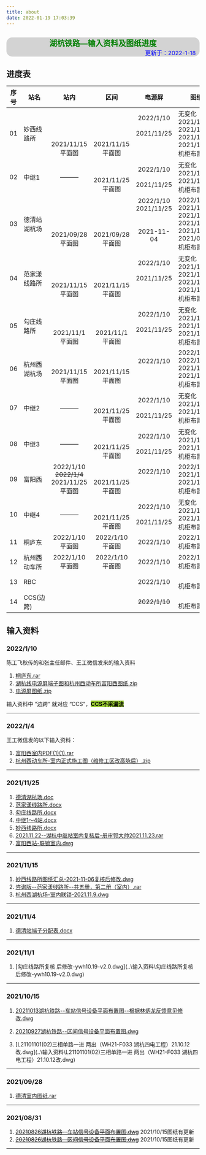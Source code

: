 ```yaml
---
title: about
date: 2022-01-19 17:03:39
---
```


<h1 style="text-align:center;font-size:20px;font-weight:bold;color:green;background:lightgray;border-width:2px;border-radius:15px;">
    湖杭铁路—输入资料及图纸进度
    <div style="color:blue;text-align:right;font-size:15px;font-weight:normal;margin-right:10px">
        更新于：2022-1-18
    </div>
</h1>


## 进度表

| 序号 | 站名         | 站内 | 区间 | 电源屏 | 图纸 |
| :-: | ------------ | :--: | :--: | :----: | ---- |
| 01   | 妙西线路所 | <br/><br/><br/><br/>2021/11/15<br/>平面图 | <br/><br/><br/><br/>2021/11/15<br/>平面图 | 2022/1/10<br/><br/>2021/11/25<br/><br/><br/> |  无变化<br/>2021/12/9<br/>2021/11/27<br/>2021/11/19<br/>2021/11/15<br/><a href="../机柜布置图" style="text-decoration:none;">机柜布置图</a>  |
| 02   | 中继1        |  ———  | <br/><br/>2021/11/25<br/>平面图 | 2022/1/10<br/><br/>2021/11/25<br/> | 无变化<br/>2021/12/9<br/>2021/11/27<br/><a href="../机柜布置图" style="text-decoration:none;">机柜布置图</a> |
| 03   | 德清站湖杭场 | <br/><br/><br/><br/>2021/09/28<br/>平面图 | <br/><br/><br/><br/>2021/09/28<br/>平面图 | 2022/1/10<br/>2021/11/25<br/><br/><br/>2021-11-04<br/><br/> | 2022/1/13<br/>2021/12/13<br/>2021/12/9<br/>2021/11/19<br/>2021/11/08<br/>2021/09/29<br/><a href="../机柜布置图" style="text-decoration:none;">机柜布置图</a> |
| 04   | 范家漾线路所 |  <br/><br/><br/>2021/11/15<br/>平面图  | <br/><br/><br/>2021/11/15<br/>平面图 | 2022/1/10<br/><br/>2021/11/25<br/><br/><br/> | 无变化<br/>2021/12/9<br/>2021/11/27<br/>2021/11/19<br/>2021/11/16<br/><a href="../机柜布置图" style="text-decoration:none;">机柜布置图</a> |
| 05   | 勾庄线路所   |  <br/><br/><br/>2021/11/1<br/>平面图  | <br/><br/><br/>2021/11/1<br/>平面图 | 2022/1/10<br/><br/>2021/11/25<br/><br/> | 无变化<br/>2021/12/9<br/>2021/11/27<br/>2021/11/2<br/><a href="../机柜布置图" style="text-decoration:none;">机柜布置图</a> |
| 06   | 杭州西湖杭场 |  <br/><br/>2021/11/15<br/>平面图  | <br/><br/>2021/11/15<br/>平面图 | 2022/1/10<br/><br/><br/> | 2022/1/17<br/>2022/1/14<br/>2021/12/9<br/>2021/11/19<br/><a href="../机柜布置图" style="text-decoration:none;">机柜布置图</a> |
| 07   | 中继2        |               ———               |      <br/><br/>2021/11/25<br/>平面图      | 2022/1/10<br/><br/>2021/11/25<br/> | 无变化<br/>2021/12/9<br/>2021/11/26<br/><a href="../机柜布置图" style="text-decoration:none;">机柜布置图</a> |
| 08   | 中继3        |               ———               |      <br/><br/>2021/11/25<br/>平面图      | 2022/1/10<br/><br/>2021/11/25<br/> | 无变化<br/>2021/12/9<br/>2021/11/26<br/><a href="../机柜布置图" style="text-decoration:none;">机柜布置图</a> |
| 09   | 富阳西       |  2022/1/10<br/>~~2022/1/4~~<br/>2021/11/25<br/>平面图  | <br/><br/>2021/11/25<br/>平面图 | 2022/1/10<br/><br/><br/> | 2022/1/11<br/>2021/12/9<br/>2021/11/27<br/><a href="../机柜布置图" style="text-decoration:none;">机柜布置图</a> |
| 10   | 中继4        |               ———               |      <br/><br/>2021/11/25<br/>平面图      | 2022/1/10<br/><br/>2021/11/25<br/> | 无变化<br/>2021/12/9<br/>2021/11/26<br/><a href="../机柜布置图" style="text-decoration:none;">机柜布置图</a> |
| 11   | 桐庐东       | 2022/1/10<br/>平面图 | 2022/1/10<br/>平面图 | 2022/1/10<br/> | 2022/1/18<br/><a href="../机柜布置图" style="text-decoration:none;">机柜布置图</a> |
| 12   | 杭州西动车所 |  2022/1/10<br/>平面图  | 2022/1/10<br/>平面图 | 2022/1/10<br/> | 2022/1/13<br/><a href="../机柜布置图" style="text-decoration:none;">机柜布置图</a> |
| 13   | RBC          | <br/> | <br/> | 2022/1/10<br/> | <br/><a href="../机柜布置图" style="text-decoration:none;">机柜布置图</a> |
| 14   | CCS(边跨)      |                       |                       | ~~2022/1/10~~<br/> | <br/><a href="../机柜布置图" style="text-decoration:none;">机柜布置图</a> |


## 输入资料

### 2022/1/10
陈工飞秋传的和张主任邮件、王工微信发来的输入资料
1.  [桐庐东.rar](..\输入资料\桐庐东.rar) 
2.  [湖杭线电源屏端子图和杭州西动车所富阳西图纸.zip](..\输入资料\湖杭线电源屏端子图和杭州西动车所富阳西图纸.zip) 
3.  [电源屏图纸.zip](C:\Users\TGL\Documents\temp\电源屏图纸.zip) 

输入资料中 ”边跨” 就对应 “CCS"，<mark style="background:yellowgreen;font-weight:bold">CCS不采漏流</mark>

-----------------------------------------------------------

### 2022/1/4

王工微信发的以下输入资料：
1.  [富阳西室内PDF(1)(1).rar](..\输入资料\富阳西室内PDF(1)(1).rar) 
2.  [杭州西动车所-室内正式施工图（维修工区改高脉后）.zip](..\输入资料\杭州西动车所-室内正式施工图（维修工区改高脉后）.zip) 

-----------------------------------------------------------

### 2021/11/25

1.  [德清湖杭场.doc](..\输入资料\德清湖杭场.doc) 
2. [范家漾线路所.docx](../输入资料/范家漾线路所.docx)
3. [勾庄线路所.docx](../输入资料/勾庄线路所.docx)
4. [中继1～4站.docx](../输入资料/中继1～4站.docx)
5.  [妙西线路所.docx](../输入资料/妙西线路所.docx)
6.  [2021.11.22--湖杭中继站室内复核后-册审郭大帅2021.11.23.rar](..\输入资料\2021.11.22--湖杭中继站室内复核后-册审郭大帅2021.11.23.rar)
7.  [富阳西站-联锁室内.dwg](..\输入资料\富阳西站-联锁室内.dwg)

-----------------------------------------------------------

### 2021/11/15

1.  [妙西线路所图纸汇总-2021-11-06复核后修改.dwg](..\输入资料\妙西线路所图纸汇总-2021-11-06复核后修改.dwg) 
2.  [咨询版--范家漾线路所--共五册，第二册（室内）.rar](..\输入资料\咨询版--范家漾线路所--共五册，第二册（室内）.rar) 
3.  [杭州西湖杭场-室内联锁-2021.11.9.dwg](..\输入资料\杭州西湖杭场-室内联锁-2021.11.9.dwg) 

-----------------------------------------------------------

### 2021/11/4

1. [德清站端子分配表.docx](..\输入资料\德清站端子分配表.docx)

-----------------------------------------------------------

### 2021/11/1

1. [勾庄线路所复核 后修改-ywh10.19-v2.0.dwg](..\输入资料\勾庄线路所复核 后修改-ywh10.19-v2.0.dwg) 

-----------------------------------------------------------

### 2021/10/15

1. [20211013湖杭铁路--车站信号设备平面布置图--根据林炳龙反馈意见修改.dwg](..\输入资料\20211013湖杭铁路--车站信号设备平面布置图--根据林炳龙反馈意见修改.dwg) 

2. [20210927湖杭铁路--区间信号设备平面布置图.dwg](..\输入资料\20210927湖杭铁路--区间信号设备平面布置图.dwg) 

3. [L21101101(02)三相单路一进 两出（WH21-F033 湖杭四电工程）21.10.12改.dwg](..\输入资料\L21101101(02)三相单路一进 两出（WH21-F033 湖杭四电工程）21.10.12改.dwg) 

-----------------------------------------------------------

### 2021/09/28

1. [德清室内图纸.rar](..\输入资料\德清室内图纸.rar) 

-----------------------------------------------------------

### 2021/08/31

1.  [~~20210826湖杭铁路--车站信号设备平面布置图.dwg~~](..\输入资料\20210826湖杭铁路--车站信号设备平面布置图.dwg) 2021/10/15图纸有更新
2.  [~~20210826湖杭铁路--区间信号设备平面布置图.dwg~~](..\输入资料\20210826湖杭铁路--区间信号设备平面布置图.dwg) 2021/10/15图纸有更新

-----------------------------------------------------------

